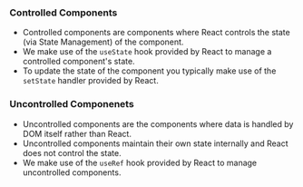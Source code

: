### Controlled Components

- Controlled components are components where React controls the state (via State Management) of the component.
- We make use of the `useState` hook provided by React to manage a controlled component's state.
- To update the state of the component you typically make use of the `setState` handler provided by React.

### Uncontrolled Componenets

- Uncontrolled components are the components where data is handled by DOM itself rather than React.
- Uncontrolled components maintain their own state internally and React does not control the state.
- We make use of the `useRef` hook provided by React to manage uncontrolled components.